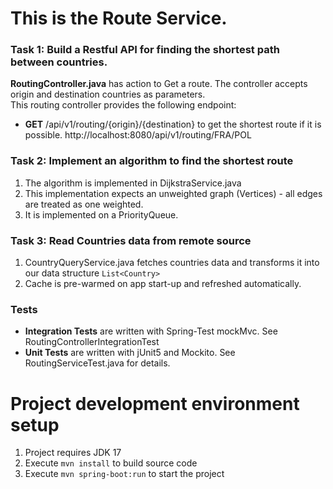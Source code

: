 # This is the Route Service.
### Task 1: Build a Restful API for finding the shortest path between countries.
**RoutingController.java** has action to Get a route. The controller accepts origin and destination countries as parameters.<br>
This routing controller provides the following endpoint:
- **GET** /api/v1/routing/{origin}/{destination} to get the shortest route if it is possible. http://localhost:8080/api/v1/routing/FRA/POL

### Task 2: Implement an algorithm to find the shortest route
1. The algorithm is implemented in DijkstraService.java
2. This implementation expects an unweighted graph (Vertices) - all edges are treated as one weighted.
3. It is implemented on a PriorityQueue.

### Task 3: Read Countries data from remote source
1. CountryQueryService.java fetches countries data and transforms it into our data structure ```List<Country>```
2. Cache is pre-warmed on app start-up and refreshed automatically.

### Tests
- **Integration Tests** are written with Spring-Test mockMvc. See RoutingControllerIntegrationTest
- **Unit Tests** are written with jUnit5 and Mockito. See RoutingServiceTest.java for details.

# Project development environment setup
1. Project requires JDK 17
2. Execute `mvn install` to build source code
3. Execute `mvn spring-boot:run` to start the project